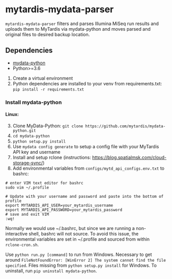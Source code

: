 # mytardis-mydata-parser
`mytardis-mydata-parser` filters and parses Illumina MiSeq run results and uploads them to MyTardis via mydata-python and moves 
parsed and original files to desired backup location.

## Dependencies
* [mydata-python](https://github.com/mytardis/mydata-python) 
* Python>=3.6

1. Create a virtual environment
2. Python dependencies are installed to your venv from requirements.txt:
`pip install -r requirements.txt`


### Install mydata-python
#### Linux:
3. Clone MyData-Python:
`git clone https://github.com/mytardis/mydata-python.git`
4. `cd mydata-python`
5. `python setup.py install`
6. Use `mydata config generate` to setup a config file with your MyTardis API key and username
7. Install and setup rclone (instructions: https://blog.spatialmsk.com/cloud-storage-sync/)
8. Add environmental variables from `configs/mytd_api_configs.env.txt` to bashrc:

```commandline
# enter VIM text editor for bashrc
sudo vim ~/.profile
```

```text
# Update with your username and password and paste into the bottom of profile
export MYTARDIS_API_USER=your_mytardis_username
export MYTARDIS_API_PASSWORD=your_mytardis_password
# save and exit VIM
:wq!
```

Normally we would use ~/.bashrc, but since we are running a non-interactive shell, bashrc will not source.
To avoid this issue, the environmental variables are set in ~/.profile and sourced from within `rclone-cron.sh`.

Use `python run.py [command]` to run from Windows. Necessary to get around 
`FileNotFoundError: [WinError 2] The system cannot find the file specified`. 
Files missing from `python setup.py install` for Windows. 
To uninstall, run `pip uninstall mydata-python`.
